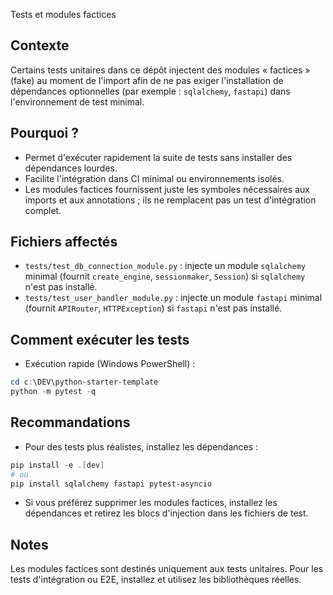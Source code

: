 Tests et modules factices

Contexte
--------
Certains tests unitaires dans ce dépôt injectent des modules « factices » (fake) au moment de l'import afin de ne pas exiger l'installation de dépendances optionnelles (par exemple : `sqlalchemy`, `fastapi`) dans l'environnement de test minimal.

Pourquoi ?
---------
- Permet d'exécuter rapidement la suite de tests sans installer des dépendances lourdes.
- Facilite l'intégration dans CI minimal ou environnements isolés.
- Les modules factices fournissent juste les symboles nécessaires aux imports et aux annotations ; ils ne remplacent pas un test d'intégration complet.

Fichiers affectés
-----------------
- `tests/test_db_connection_module.py` : injecte un module `sqlalchemy` minimal (fournit `create_engine`, `sessionmaker`, `Session`) si `sqlalchemy` n'est pas installé.
- `tests/test_user_handler_module.py` : injecte un module `fastapi` minimal (fournit `APIRouter`, `HTTPException`) si `fastapi` n'est pas installé.

Comment exécuter les tests
-------------------------
- Exécution rapide (Windows PowerShell) :

```powershell
cd c:\DEV\python-starter-template
python -m pytest -q
```

Recommandations
---------------
- Pour des tests plus réalistes, installez les dépendances :

```powershell
pip install -e .[dev]
# ou
pip install sqlalchemy fastapi pytest-asyncio
```

- Si vous préférez supprimer les modules factices, installez les dépendances et retirez les blocs d'injection dans les fichiers de test.

Notes
-----
Les modules factices sont destinés uniquement aux tests unitaires. Pour les tests d'intégration ou E2E, installez et utilisez les bibliothèques réelles.

